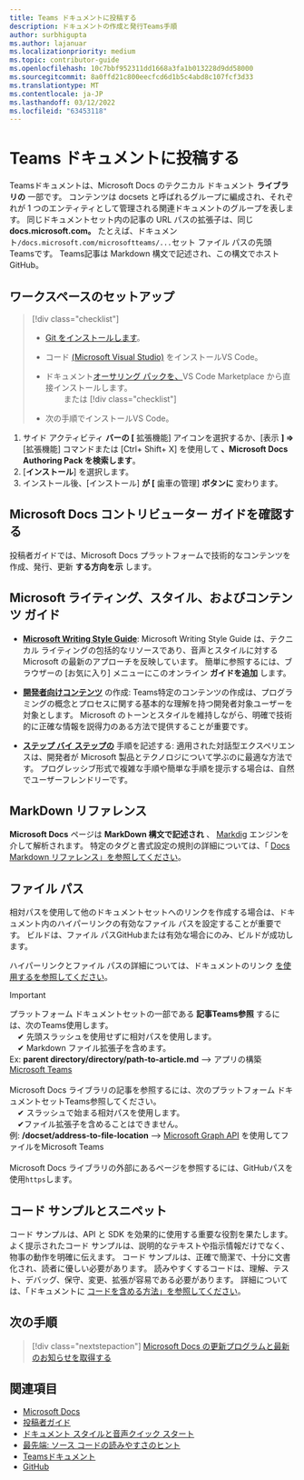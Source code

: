 ```yaml
---
title: Teams ドキュメントに投稿する
description: ドキュメントの作成と発行Teams手順
author: surbhigupta
ms.author: lajanuar
ms.localizationpriority: medium
ms.topic: contributor-guide
ms.openlocfilehash: 10c7bbf952311dd1668a3fa1b013228d9dd58000
ms.sourcegitcommit: 8a0ffd21c800eecfcd6d1b5c4abd8c107fcf3d33
ms.translationtype: MT
ms.contentlocale: ja-JP
ms.lasthandoff: 03/12/2022
ms.locfileid: "63453118"
---
```

# <a name="contribute-to-teams-documentation"></a>Teams ドキュメントに投稿する

Teamsドキュメントは、Microsoft Docs のテクニカル ドキュメント **ライブラリの** 一部です。 コンテンツは docsets と呼ばれるグループに編成され、それぞれが 1 つのエンティティとして管理される関連ドキュメントのグループを表します。 同じドキュメントセット内の記事の URL パスの拡張子は、同じ **docs.microsoft.com。** たとえば、ドキュメント`/docs.microsoft.com/microsoftteams/...`セット ファイル パスの先頭Teamsです。 Teams記事は Markdown 構文で記述され、この構文でホストGitHub。

## <a name="set-up-your-workspace"></a>ワークスペースのセットアップ

> [!div class="checklist"]
>
> * [Git をインストールします](https://git-scm.com/book/en/v2/Getting-Started-Installing-Git)。
> * コード [(Microsoft Visual Studio)](https://code.visualstudio.com/) をインストールVS Code。
> * ドキュメント[オーサリング パックを、](https://marketplace.visualstudio.com/items?itemName=docsmsft.docs-authoring-pack)VS Code Marketplace から直接インストールします。
<br>&emsp;&emsp; または
> [!div class="checklist"]
>
> * 次の手順でインストールVS Code。

   1. サイド アクティビティ **バーの [** 拡張機能] アイコンを選択するか、[表示 **] =>** [拡張機能] コマンドまたは [Ctrl+ Shift+ X] を使用して **、Microsoft Docs Authoring Pack を検索します**。
   1. [**インストール**] を選択します。
   1. インストール後、[インストール] **が [** 歯車の管理] **ボタンに** 変わります。

## <a name="review-the-microsoft-docs-contributors-guide"></a>Microsoft Docs コントリビューター ガイドを確認する

投稿者ガイドでは、Microsoft Docs プラットフォームで技術的なコンテンツを作成、発行、更新 **する方向を示** します。

## <a name="microsoft-writing-style-and-content-guides"></a>Microsoft ライティング、スタイル、およびコンテンツ ガイド

* **[Microsoft Writing Style Guide](/style-guide/welcome)**: Microsoft Writing Style Guide は、テクニカル ライティングの包括的なリソースであり、音声とスタイルに対する Microsoft の最新のアプローチを反映しています。 簡単に参照するには、ブラウザーの [お気に入り] メニューにこのオンライン **ガイドを追加** します。

* **[開発者向けコンテンツ](/style-guide/developer-content/)** の作成: Teams特定のコンテンツの作成は、プログラミングの概念とプロセスに関する基本的な理解を持つ開発者対象ユーザーを対象とします。 Microsoft のトーンとスタイルを維持しながら、明確で技術的に正確な情報を説得力のある方法で提供することが重要です。

* **[ステップ バイ ステップの](/style-guide/procedures-instructions/writing-step-by-step-instructions)** 手順を記述する: 適用された対話型エクスペリエンスは、開発者が Microsoft 製品とテクノロジについて学ぶのに最適な方法です。 プログレッシブ形式で複雑な手順や簡単な手順を提示する場合は、自然でユーザーフレンドリーです。

## <a name="markdown-reference"></a>MarkDown リファレンス

**Microsoft Docs** ページは **MarkDown 構文で記述され** 、 [Markdig](https://github.com/lunet-io/markdig) エンジンを介して解析されます。 特定のタグと書式設定の規則の詳細については、「 [Docs Markdown リファレンス」を参照してください](/contribute/markdown-reference)。

## <a name="file-paths"></a>ファイル パス

相対パスを使用して他のドキュメントセットへのリンクを作成する場合は、ドキュメント内のハイパーリンクの有効なファイル パスを設定することが重要です。 ビルドは、ファイル パスGitHubまたは有効な場合にのみ、ビルドが成功します。

ハイパーリンクとファイル パスの詳細については、ドキュメントのリンク [を使用するを参照してください](/contribute/how-to-write-links)。

> [!IMPORTANT]
> プラットフォーム ドキュメントセットの一部である **記事Teams参照** するには、次のTeams使用します。<br>
> &emsp;&#x2714; 先頭スラッシュを使用せずに相対パスを使用します。<br>
> &emsp;&#x2714; Markdown ファイル拡張子を含めます。<br>
>Ex: **parent directory/directory/path-to-article.md** —> アプリの構築 [Microsoft Teams](../concepts/building-an-app.md) <br><br>
> Microsoft Docs ライブラリの記事を参照するには、次のプラットフォーム ドキュメントセットTeams参照してください。<br>
> &emsp;&#x2714; スラッシュで始まる相対パスを使用します。<br>
> &emsp;&#x2714;ファイル拡張子を含めることはできません。 <br>
> 例: **/docset/address-to-file-location** —> [Microsoft Graph API](/graph/api/resources/teams-api-overview) を使用してファイルをMicrosoft Teams<br><br>
> Microsoft Docs ライブラリの外部にあるページを参照するには、GitHubパスを使用`https`します。<br>

## <a name="code-samples-and-snippets"></a>コード サンプルとスニペット

コード サンプルは、API と SDK を効果的に使用する重要な役割を果たします。 よく提示されたコード サンプルは、説明的なテキストや指示情報だけでなく、物事の動作を明確に伝えます。 コード サンプルは、正確で簡潔で、十分に文書化され、読者に優しい必要があります。 読みやすくするコードは、理解、テスト、デバッグ、保守、変更、拡張が容易である必要があります。 詳細については、「ドキュメントに [コードを含める方法」を参照してください](/contribute/code-in-docs)。

## <a name="next-step"></a>次の手順

> [!div class="nextstepaction"]
> [Microsoft Docs の更新プログラムと最新のお知らせを取得する](/teamblog)

## <a name="see-also"></a>関連項目

* [Microsoft Docs](/)
* [投稿者ガイド](/contribute)
* [ドキュメント スタイルと音声クイック スタート](/contribute/style-quick-start)
* [最先端: ソース コードの読みやすさのヒント](/archive/msdn-magazine/2014/october/cutting-edge-source-code-readability-tips)
* [Teamsドキュメント](/microsoftteams/platform/overview)
* [GitHub](https://github.com/MicrosoftDocs/msteams-docs/tree/master/msteams-platform)
